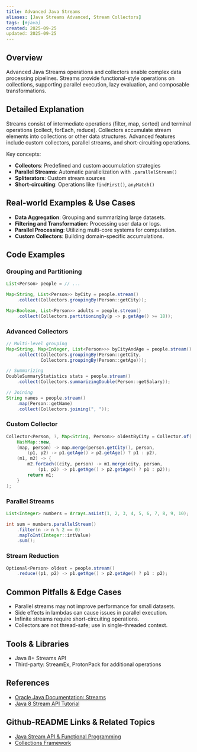 ```yaml
---
title: Advanced Java Streams
aliases: [Java Streams Advanced, Stream Collectors]
tags: [#java]
created: 2025-09-25
updated: 2025-09-25
---
```


## Overview

Advanced Java Streams operations and collectors enable complex data processing pipelines. Streams provide functional-style operations on collections, supporting parallel execution, lazy evaluation, and composable transformations.

## Detailed Explanation

Streams consist of intermediate operations (filter, map, sorted) and terminal operations (collect, forEach, reduce). Collectors accumulate stream elements into collections or other data structures. Advanced features include custom collectors, parallel streams, and short-circuiting operations.

Key concepts:
- **Collectors**: Predefined and custom accumulation strategies
- **Parallel Streams**: Automatic parallelization with `.parallelStream()`
- **Spliterators**: Custom stream sources
- **Short-circuiting**: Operations like `findFirst()`, `anyMatch()`

## Real-world Examples & Use Cases

- **Data Aggregation**: Grouping and summarizing large datasets.
- **Filtering and Transformation**: Processing user data or logs.
- **Parallel Processing**: Utilizing multi-core systems for computation.
- **Custom Collectors**: Building domain-specific accumulations.

## Code Examples

### Grouping and Partitioning

```java
List<Person> people = // ...

Map<String, List<Person>> byCity = people.stream()
    .collect(Collectors.groupingBy(Person::getCity));

Map<Boolean, List<Person>> adults = people.stream()
    .collect(Collectors.partitioningBy(p -> p.getAge() >= 18));
```

### Advanced Collectors

```java
// Multi-level grouping
Map<String, Map<Integer, List<Person>>> byCityAndAge = people.stream()
    .collect(Collectors.groupingBy(Person::getCity,
             Collectors.groupingBy(Person::getAge)));

// Summarizing
DoubleSummaryStatistics stats = people.stream()
    .collect(Collectors.summarizingDouble(Person::getSalary));

// Joining
String names = people.stream()
    .map(Person::getName)
    .collect(Collectors.joining(", "));
```

### Custom Collector

```java
Collector<Person, ?, Map<String, Person>> oldestByCity = Collector.of(
    HashMap::new,
    (map, person) -> map.merge(person.getCity(), person, 
        (p1, p2) -> p1.getAge() > p2.getAge() ? p1 : p2),
    (m1, m2) -> {
        m2.forEach((city, person) -> m1.merge(city, person, 
            (p1, p2) -> p1.getAge() > p2.getAge() ? p1 : p2));
        return m1;
    }
);
```

### Parallel Streams

```java
List<Integer> numbers = Arrays.asList(1, 2, 3, 4, 5, 6, 7, 8, 9, 10);

int sum = numbers.parallelStream()
    .filter(n -> n % 2 == 0)
    .mapToInt(Integer::intValue)
    .sum();
```

### Stream Reduction

```java
Optional<Person> oldest = people.stream()
    .reduce((p1, p2) -> p1.getAge() > p2.getAge() ? p1 : p2);
```

## Common Pitfalls & Edge Cases

- Parallel streams may not improve performance for small datasets.
- Side effects in lambdas can cause issues in parallel execution.
- Infinite streams require short-circuiting operations.
- Collectors are not thread-safe; use in single-threaded context.

## Tools & Libraries

- Java 8+ Streams API
- Third-party: StreamEx, ProtonPack for additional operations

## References

- [Oracle Java Documentation: Streams](https://docs.oracle.com/en/java/javase/17/docs/api/java.base/java/util/stream/package-summary.html)
- [Java 8 Stream API Tutorial](https://winterbe.com/posts/2014/07/31/java8-stream-tutorial-examples/)

## Github-README Links & Related Topics

- [Java Stream API & Functional Programming](../streams-functional-java/README.md)
- [Collections Framework](../collections-framework/README.md)